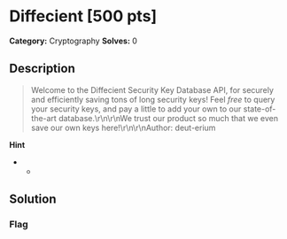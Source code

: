 # Diffecient [500 pts]

**Category:** Cryptography
**Solves:** 0

## Description
>Welcome to the Diffecient Security Key Database API, for securely and efficiently saving tons of long security keys! Feel *free* to query your security keys, and pay a little to add your own to our state-of-the-art database.\r\n\r\nWe trust our product so much that we even save our own keys here!\r\n\r\nAuthor: deut-erium

**Hint**
* -

## Solution

### Flag

